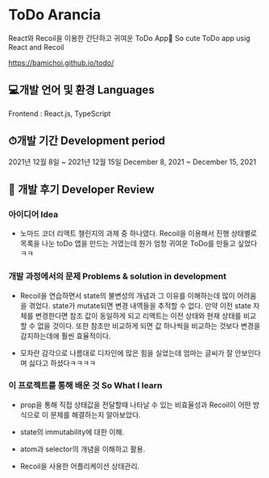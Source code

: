 #  ToDo Arancia

React와 Recoil을 이용한 간단하고 귀여운 ToDo App🍊
So cute ToDo app usig React and Recoil

https://bamichoi.github.io/todo/

## 💻개발 언어 및 환경 Languages

Frontend : React.js, TypeScript

## ⏱개발 기간 Development period
  
2021년 12월 8일 ~ 2021년 12월 15일 
December 8, 2021 ~ December 15, 2021  
  

## 📝 개발 후기 Developer Review


### 아이디어 Idea

- 노마드 코더 리액트 챌린지의 과제 중 하나였다. Recoil을 이용해서 진행 상태별로 목록을 나눈 toDo 앱을 만드는 거였는데 뭔가 엄청 귀여운 ToDo를 만들고 싶었다ㅋㅋ


### 개발 과정에서의 문제 Problems & solution in development

- Recoil을 연습하면서 state의 불변성의 개념과 그 이유를 이해하는데 많이 어려움을 겪었다. state가 mutate되면 변경 내역들을 추적할 수 없다. 만약 이전 state 자체를 변경한다면 참조 값이 동일하게 되고 리액트는 이전 상태와 현재 상태를 비교할 수 없을 것이다. 또한 참조만 비교하게 되면 값 하나씩을 비교하는 것보다 변경을 감지하는데에 훨씬 효율적이다. 

- 모자란 감각으로 나름대로 디자인에 많은 힘을 실었는데 엄마는 글씨가 잘 안보인다며 싫다고 하셨다ㅋㅋㅋㅋ
  
### 이 프로젝트를 통해 배운 것 So What I learn

- prop을 통해 직접 상태값을 전달할때 나타날 수 있는 비효율성과 Recoil이 어떤 방식으로 이 문제를 해결하는지 알아보았다.
  
- state의 immutability에 대한 이해.

- atom과 selector의 개념을 이해하고 활용.

- Recoil을 사용한 어플리케이션 상태관리.


